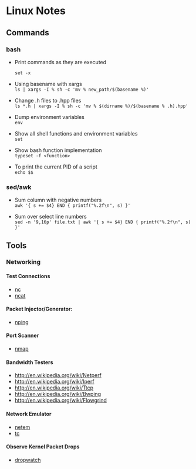 # Linux Notes

## Commands
### bash
- Print commands as they are executed
    ```
    set -x
    ```

- Using basename with xargs\
    ```ls | xargs -I % sh -c 'mv % new_path/$(basename %)'```

- Change .h files to .hpp files\
    ```ls *.h | xargs -I % sh -c 'mv % $(dirname %)/$(basename % .h).hpp'```

- Dump environment variables\
    ```env```

- Show all shell functions and environment variables\
    ```set```

- Show bash function implementation\
```typeset -f <function>```

- To print the current PID of a script\
```echo $$```

### sed/awk
- Sum column with negative numbers\
```awk '{ s += $4} END { printf("%.2f\n", s) }'```

- Sum over select line numbers\
```sed -n '9,16p' file.txt | awk '{ s += $4} END { printf("%.2f\n", s) }'```

## Tools

### Networking
#### Test Connections
- [nc](http://www.freebsd.org/cgi/man.cgi?query=nc)
- [ncat](http://nmap.org/ncat/)

#### Packet Injector/Generator:
- [nping](http://nmap.org/nping/)

#### Port Scanner
- [nmap](http://nmap.org/book/man.html)

#### Bandwidth Testers
- http://en.wikipedia.org/wiki/Netperf
- http://en.wikipedia.org/wiki/Iperf
- http://en.wikipedia.org/wiki/Ttcp
- http://en.wikipedia.org/wiki/Bwping
- http://en.wikipedia.org/wiki/Flowgrind

#### Network Emulator
- [netem](http://www.linuxfoundation.org/collaborate/workgroups/networking/netem)
- [tc](http://man7.org/linux/man-pages/man8/tc-netem.8.html)

#### Observe Kernel Packet Drops
- [dropwatch](https://linux.die.net/man/1/dropwatch)
